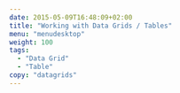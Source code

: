 ```yaml
---
date: 2015-05-09T16:48:09+02:00
title: "Working with Data Grids / Tables"
menu: "menudesktop"
weight: 100
tags:
  - "Data Grid"
  - "Table"
copy: "datagrids"
---
```

